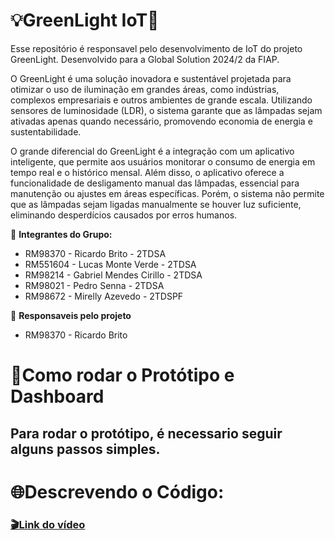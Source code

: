 # 💡GreenLight IoT🍃 #
Esse repositório é responsavel pelo desenvolvimento de IoT do projeto GreenLight. Desenvolvido para a Global Solution 2024/2 da FIAP.

O GreenLight é uma solução inovadora e sustentável projetada para otimizar o uso de iluminação em grandes áreas, como indústrias, complexos empresariais e outros ambientes de grande escala. Utilizando sensores de luminosidade (LDR), o sistema garante que as lâmpadas sejam ativadas apenas quando necessário, promovendo economia de energia e sustentabilidade.

O grande diferencial do GreenLight é a integração com um aplicativo inteligente, que permite aos usuários monitorar o consumo de energia em tempo real e o histórico mensal. Além disso, o aplicativo oferece a funcionalidade de desligamento manual das lâmpadas, essencial para manutenção ou ajustes em áreas específicas. Porém, o sistema não permite que as lâmpadas sejam ligadas manualmente se houver luz suficiente, eliminando desperdícios causados por erros humanos.

👥 **Integrantes do Grupo:**

- RM98370 - Ricardo Brito - 2TDSA
- RM551604 - Lucas Monte Verde - 2TDSA
- RM98214 - Gabriel Mendes Cirillo - 2TDSA
- RM98021 - Pedro Senna - 2TDSA
- RM98672 - Mirelly Azevedo - 2TDSPF

👤 **Responsaveis pelo projeto**

- RM98370 - Ricardo Brito

# 📎Como rodar o Protótipo e Dashboard #

## Para rodar o protótipo, é necessario seguir alguns passos simples. ##



# 🌐Descrevendo o Código: #



### [🎬Link do vídeo]() ###
